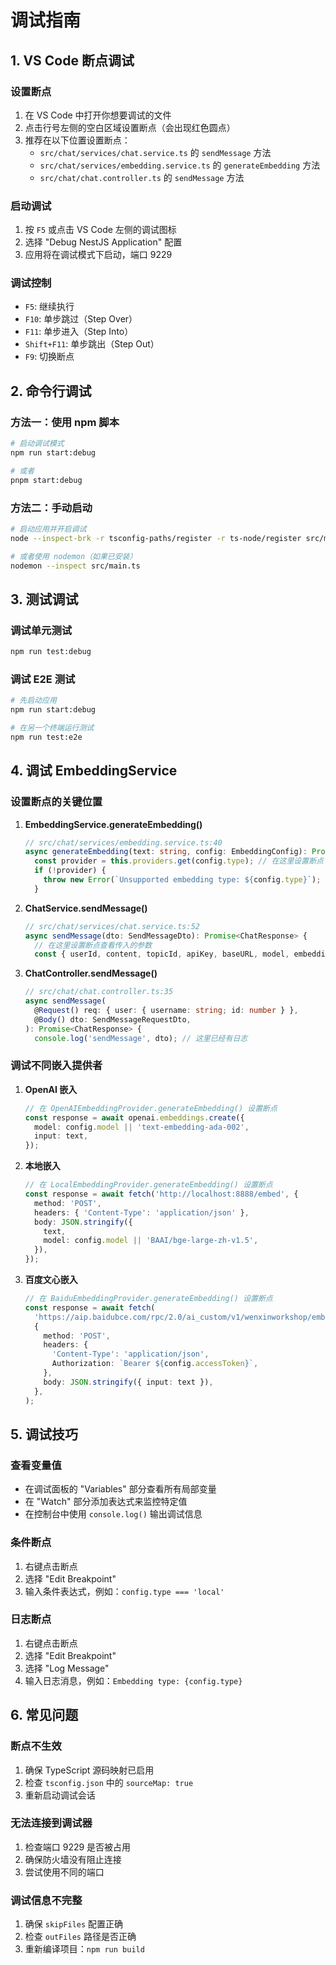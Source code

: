 # 调试指南

## 1. VS Code 断点调试

### 设置断点

1. 在 VS Code 中打开你想要调试的文件
2. 点击行号左侧的空白区域设置断点（会出现红色圆点）
3. 推荐在以下位置设置断点：
   - `src/chat/services/chat.service.ts` 的 `sendMessage` 方法
   - `src/chat/services/embedding.service.ts` 的 `generateEmbedding` 方法
   - `src/chat/chat.controller.ts` 的 `sendMessage` 方法

### 启动调试

1. 按 `F5` 或点击 VS Code 左侧的调试图标
2. 选择 "Debug NestJS Application" 配置
3. 应用将在调试模式下启动，端口 9229

### 调试控制

- `F5`: 继续执行
- `F10`: 单步跳过（Step Over）
- `F11`: 单步进入（Step Into）
- `Shift+F11`: 单步跳出（Step Out）
- `F9`: 切换断点

## 2. 命令行调试

### 方法一：使用 npm 脚本

```bash
# 启动调试模式
npm run start:debug

# 或者
pnpm start:debug
```

### 方法二：手动启动

```bash
# 启动应用并开启调试
node --inspect-brk -r tsconfig-paths/register -r ts-node/register src/main.ts

# 或者使用 nodemon（如果已安装）
nodemon --inspect src/main.ts
```

## 3. 测试调试

### 调试单元测试

```bash
npm run test:debug
```

### 调试 E2E 测试

```bash
# 先启动应用
npm run start:debug

# 在另一个终端运行测试
npm run test:e2e
```

## 4. 调试 EmbeddingService

### 设置断点的关键位置

1. **EmbeddingService.generateEmbedding()**

   ```typescript
   // src/chat/services/embedding.service.ts:40
   async generateEmbedding(text: string, config: EmbeddingConfig): Promise<number[]> {
     const provider = this.providers.get(config.type); // 在这里设置断点
     if (!provider) {
       throw new Error(`Unsupported embedding type: ${config.type}`);
     }
   ```

2. **ChatService.sendMessage()**

   ```typescript
   // src/chat/services/chat.service.ts:52
   async sendMessage(dto: SendMessageDto): Promise<ChatResponse> {
     // 在这里设置断点查看传入的参数
     const { userId, content, topicId, apiKey, baseURL, model, embeddingModel } = dto;
   ```

3. **ChatController.sendMessage()**
   ```typescript
   // src/chat/chat.controller.ts:35
   async sendMessage(
     @Request() req: { user: { username: string; id: number } },
     @Body() dto: SendMessageRequestDto,
   ): Promise<ChatResponse> {
     console.log('sendMessage', dto); // 这里已经有日志
   ```

### 调试不同嵌入提供者

1. **OpenAI 嵌入**

   ```typescript
   // 在 OpenAIEmbeddingProvider.generateEmbedding() 设置断点
   const response = await openai.embeddings.create({
     model: config.model || 'text-embedding-ada-002',
     input: text,
   });
   ```

2. **本地嵌入**

   ```typescript
   // 在 LocalEmbeddingProvider.generateEmbedding() 设置断点
   const response = await fetch('http://localhost:8888/embed', {
     method: 'POST',
     headers: { 'Content-Type': 'application/json' },
     body: JSON.stringify({
       text,
       model: config.model || 'BAAI/bge-large-zh-v1.5',
     }),
   });
   ```

3. **百度文心嵌入**
   ```typescript
   // 在 BaiduEmbeddingProvider.generateEmbedding() 设置断点
   const response = await fetch(
     'https://aip.baidubce.com/rpc/2.0/ai_custom/v1/wenxinworkshop/embeddings/embedding-v1',
     {
       method: 'POST',
       headers: {
         'Content-Type': 'application/json',
         Authorization: `Bearer ${config.accessToken}`,
       },
       body: JSON.stringify({ input: text }),
     },
   );
   ```

## 5. 调试技巧

### 查看变量值

- 在调试面板的 "Variables" 部分查看所有局部变量
- 在 "Watch" 部分添加表达式来监控特定值
- 在控制台中使用 `console.log()` 输出调试信息

### 条件断点

1. 右键点击断点
2. 选择 "Edit Breakpoint"
3. 输入条件表达式，例如：`config.type === 'local'`

### 日志断点

1. 右键点击断点
2. 选择 "Edit Breakpoint"
3. 选择 "Log Message"
4. 输入日志消息，例如：`Embedding type: {config.type}`

## 6. 常见问题

### 断点不生效

1. 确保 TypeScript 源码映射已启用
2. 检查 `tsconfig.json` 中的 `sourceMap: true`
3. 重新启动调试会话

### 无法连接到调试器

1. 检查端口 9229 是否被占用
2. 确保防火墙没有阻止连接
3. 尝试使用不同的端口

### 调试信息不完整

1. 确保 `skipFiles` 配置正确
2. 检查 `outFiles` 路径是否正确
3. 重新编译项目：`npm run build`

